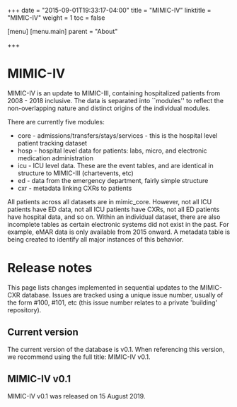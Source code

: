 +++
date = "2015-09-01T19:33:17-04:00"
title = "MIMIC-IV"
linktitle = "MIMIC-IV"
weight = 1
toc = false

[menu]
  [menu.main]
    parent = "About"

+++

# MIMIC-IV

MIMIC-IV is an update to MIMIC-III, containing hospitalized patients from 2008 - 2018 inclusive. The data is separated into ``modules'' to reflect the non-overlapping nature and distinct origins of the individual modules.

There are currently five modules:

- core - admissions/transfers/stays/services - this is the hospital level patient tracking dataset
- hosp - hospital level data for patients: labs, micro, and electronic medication administration
- icu - ICU level data. These are the event tables, and are identical in structure to MIMIC-III (chartevents, etc)
- ed - data from the emergency department, fairly simple structure
- cxr - metadata linking CXRs to patients

All patients across all datasets are in mimic_core. However, not all ICU patients have ED data, not all ICU patients have CXRs, not all ED patients have hospital data, and so on. Within an individual dataset, there are also incomplete tables as certain electronic systems did not exist in the past. For example, eMAR data is only available from 2015 onward. A metadata table is being created to identify all major instances of this behavior.

# Release notes

This page lists changes implemented in sequential updates to the MIMIC-CXR database. Issues are tracked using a unique issue number, usually of the form #100, #101, etc (this issue number relates to a private 'building' repository).

## Current version

The current version of the database is v0.1. When referencing this version, we recommend using the full title: MIMIC-IV v0.1.

## MIMIC-IV v0.1

MIMIC-IV v0.1 was released on 15 August 2019.
